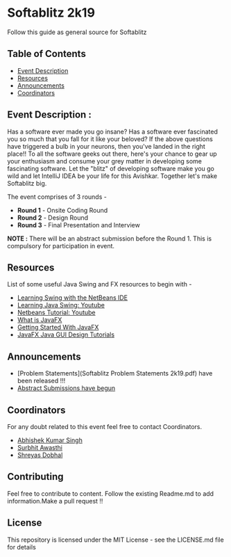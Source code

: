 # Softablitz 2k19

Follow this guide as general source for Softablitz

## Table of Contents

- [Event Description](#EventDescription)
- [Resources](#Resources)
- [Announcements](#Announcements)
- [Coordinators](#Coordinators)

## Event Description :

Has a software ever made you go insane? Has a software ever fascinated you so much that you fall for it like your beloved? If the above questions have triggered a bulb in your neurons, then you've landed in the right place!! To all the software geeks out there, here's your chance to gear up your enthusiasm and consume your grey matter in developing some fascinating software. Let the "blitz" of developing software make you go wild and let IntelliJ IDEA be your life for this Avishkar. Together let's make Softablitz big.

The event comprises of 3 rounds - 

- **Round 1** - Onsite Coding Round
- **Round 2** - Design Round
- **Round 3** - Final Presentation and Interview

**NOTE :** There will be an abstract submission before the Round 1. This is compulsory for participation in event.

## Resources

List of some useful Java Swing and FX resources to begin with -

- [Learning Swing with the NetBeans IDE
](https://docs.oracle.com/javase/tutorial/uiswing/learn/index.html)
- [Learning Java Swing: Youtube](https://www.youtube.com/watch?v=2FOp_RVrAq0&list=PLZAdaq3vS0fon3IVjAEzzrmvJmA9aHY-4)
- [Netbeans Tutorial: Youtube](https://www.youtube.com/watch?v=uJLmRe78SA4&list=PLZAdaq3vS0fr0JmFgCy0tHWdFVBgAUkUd)
- [What is JavaFX](https://docs.oracle.com/javafx/2/overview/jfxpub-overview.htm)
- [Getting Started With JavaFX](https://docs.oracle.com/javafx/2/get_started/jfxpub-get_started.htm)
- [JavaFX Java GUI Design Tutorials](https://www.youtube.com/playlist?list=PL6gx4Cwl9DGBzfXLWLSYVy8EbTdpGbUIG&app=desktop)

## Announcements

- [Problem Statements](Softablitz Problem Statements 2k19.pdf) have been released !!!
- [Abstract Submissions have begun](https://forms.gle/defwVko9NCTVtNDt6)

## Coordinators

For any doubt related to this event feel free to contact Coordinators.

* [Abhishek Kumar Singh](https://github.com/Abhishek1103)
* [Surbhit Awasthi](https://github.com/surbhitawasthi)
* [Shreyas Dobhal](https://github.com/ShreyasDobhal)

## Contributing

Feel free to contribute to content. Follow the existing Readme.md to add information.Make a pull request !!

## License

This repository is licensed under the MIT License - see the LICENSE.md file for details
